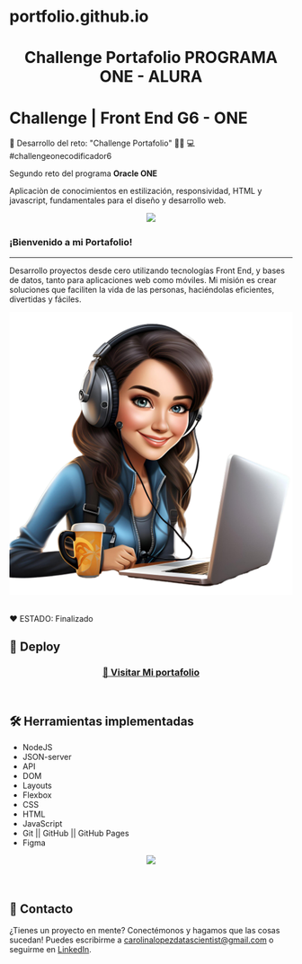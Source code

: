 # portfolio.github.io
<h1 align="center"> Challenge Portafolio PROGRAMA ONE - ALURA </h1>


# Challenge  | Front End G6 - ONE 


🥇 Desarrollo del reto: "Challenge Portafolio" 👩‍💻 💻  #challengeonecodificador6

Segundo reto del programa **Oracle ONE**

Aplicaciòn de conocimientos en estilización, responsividad, HTML y javascript, fundamentales para el diseño y desarrollo web.


<p align="center" >
     <img width="400" heigth="300" src="AluraGeek-main/assets/icon/Badge-AluraGeek.png">
</p>


### ¡Bienvenido a mi Portafolio!

---
 
Desarrollo proyectos desde cero utilizando tecnologías Front End, y bases de datos, tanto para aplicaciones web como móviles. 
Mi misión es crear soluciones que faciliten la vida de las personas, haciéndolas eficientes, divertidas y fáciles.
<p align="center" >
     <img width="600" heigth="300" src="assets/images/retrato.png">
</p>

<br />
  ❤️ ESTADO: Finalizado
<br />

## 🔎 Deploy
<div align="center">
  <h3>
    <a href="https://bety2022.github.io/Porfolio-Carolina-Lopez/" >
      🔗 Visitar Mi portafolio
    </a>
</div>
<br />

## 🛠️ Herramientas implementadas 
  - NodeJS
  - JSON-server
  - API
  - DOM
  - Layouts
  - Flexbox
  - CSS
  - HTML
  - JavaScript
  - Git || GitHub || GitHub Pages
  - Figma

<div align="center">
    <a href="https://skillicons.dev">
      <img src="https://skillicons.dev/icons?i=css,html,js,git,github,figma" />
    </a>
</div>
<br />

<br />

## 📧 Contacto
¿Tienes un proyecto en mente? Conectémonos y hagamos que las cosas sucedan! Puedes escribirme a carolinalopezdatascientist@gmail.com o seguirme en [LinkedIn](https://www.linkedin.com/in/carolina-lopez-430208106/).
<br /><br />
